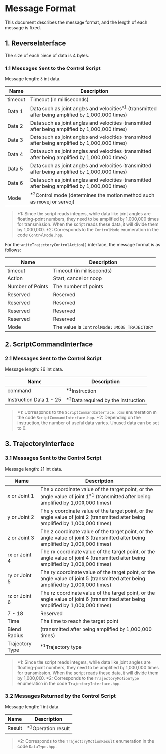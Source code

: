 # Message Format

This document describes the message format, and the length of each message is fixed.

## 1. ReverseInterface
The size of each piece of data is 4 bytes.

### 1.1 Messages Sent to the Control Script
Message length: 8 int data.

| Name | Description |
| ---- | ---- |
| timeout | Timeout (in milliseconds) |
| Data 1 | Data such as joint angles and velocities<sup>*1</sup> (transmitted after being amplified by 1,000,000 times) |
| Data 2 | Data such as joint angles and velocities (transmitted after being amplified by 1,000,000 times) |
| Data 3 | Data such as joint angles and velocities (transmitted after being amplified by 1,000,000 times) |
| Data 4 | Data such as joint angles and velocities (transmitted after being amplified by 1,000,000 times) |
| Data 5 | Data such as joint angles and velocities (transmitted after being amplified by 1,000,000 times) |
| Data 6 | Data such as joint angles and velocities (transmitted after being amplified by 1,000,000 times) |
| Mode | <sup>*2</sup>Control mode (determines the motion method such as movej or servoj) |

> *1: Since the script reads integers, while data like joint angles are floating-point numbers, they need to be amplified by 1,000,000 times for transmission. When the script reads these data, it will divide them by 1,000,000.
> *2: Corresponds to the `ControlMode` enumeration in the code `ControlMode.hpp`.

For the `writeTrajectoryControlAction()` interface, the message format is as follows:

| Name | Description |
| ---- | ---- |
| timeout | Timeout (in milliseconds) |
| Action | Start, cancel or noop |
| Number of Points | The number of points |
| Reserved | Reserved |
| Reserved | Reserved |
| Reserved | Reserved |
| Reserved | Reserved |
| Mode | The value is `ControlMode::MODE_TRAJECTORY` |



## 2. ScriptCommandInterface

### 2.1 Messages Sent to the Control Script
Message length: 26 int data.

| Name | Description |
| ---- | ---- |
| command | <sup>*1</sup>Instruction |
| Instruction Data 1 - 25 | <sup>*2</sup>Data required by the instruction |

> *1: Corresponds to the `ScriptCommandInterface::Cmd` enumeration in the code `ScriptCommandInterface.hpp`.
> *2: Depending on the instruction, the number of useful data varies. Unused data can be set to 0.

## 3. TrajectoryInterface

### 3.1 Messages Sent to the Control Script
Message length: 21 int data.

| Name | Description |
| ---- | ---- |
| x or Joint 1 | The x coordinate value of the target point, or the angle value of joint 1<sup>*1</sup> (transmitted after being amplified by 1,000,000 times) |
| y or Joint 2 | The y coordinate value of the target point, or the angle value of joint 2 (transmitted after being amplified by 1,000,000 times) |
| z or Joint 3 | The z coordinate value of the target point, or the angle value of joint 3 (transmitted after being amplified by 1,000,000 times) |
| rx or Joint 4 | The rx coordinate value of the target point, or the angle value of joint 4 (transmitted after being amplified by 1,000,000 times) |
| ry or Joint 5 | The ry coordinate value of the target point, or the angle value of joint 5 (transmitted after being amplified by 1,000,000 times) |
| rz or Joint 6 | The rz coordinate value of the target point, or the angle value of joint 6 (transmitted after being amplified by 1,000,000 times) |
| 7 - 18 | Reserved |
| Time | The time to reach the target point |
| Blend Radius | (transmitted after being amplified by 1,000,000 times) |
| Trajectory Type | <sup>*1</sup>Trajectory type |

> *1: Since the script reads integers, while data like joint angles are floating-point numbers, they need to be amplified by 1,000,000 times for transmission. When the script reads these data, it will divide them by 1,000,000.
> *2: Corresponds to the `TrajectoryMotionType` enumeration in the code `TrajectoryInterface.hpp`.

### 3.2 Messages Returned by the Control Script
Message length: 1 int data.

| Name | Description |
| ---- | ---- |
| Result | <sup>*1</sup>Operation result |
> *2: Corresponds to the `TrajectoryMotionResult` enumeration in the code `DataType.hpp`. 